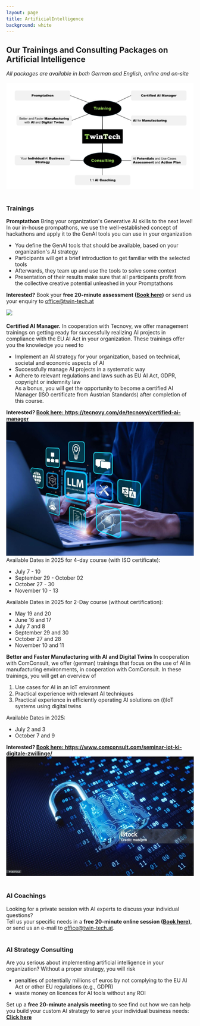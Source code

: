 ```yaml
---
layout: page
title: ArtificialIntelligence
background: white
---
```


<div class="col-lg-12 text-center">
	<h2 class="section-heading text-uppercase">Our Trainings and Consulting Packages on Artificial Intelligence</h2>
	<i>All packages are available in both German and English, online and on-site</i>
</div>
<div class="col-md-12">
        <br/>
        <img src="..\assets\img\eigene\services_ai.jpg" class="img-fluid" style="max-width: 100%;">
       </div>
<br/>
<div class="container">
<div class="row align-left">
<div class="col-md-12">
<h3>Trainings</h3>
</div>
</div>
<div class="row align-left">
<div class="col-md-8">
<b>Promptathon</b>
Bring your organization's Generative AI skills to the next level!<br/>
In our in-house prompathons, we use the well-established concept of hackathons and apply it to the GenAI tools you can use in your organization
<ul> 
<li>You define the GenAI tools that should be available, based on your organization's AI strategy</li>
<li>Participants will get a brief introduction to get familiar with the selected tools</li>
<li>Afterwards, they team up and use the tools to solve some context</li>
<li>Presentation of their results make sure that all participants profit from the collective creative potential unleashed in your Promptathons</li>
</ul>

<b>Interested?</b> Book your <b>free 20-minute assessment (<a href="https://outlook.office.com/bookwithme/user/a3368793e5a549bca2d7f1589bd9873e%40twin-tech.at?anonymous&isanonymous=true" target="_blank">Book here</a>)</b> or send us your enquiry to <a href="mailto:office@twin-tech.at">office@twin-tech.at</a>
</div>
<div class="col-md-4 text-left">
       <img src="..\assets\img\stockimages\trainings.jpg" class="img-fluid" style="max-width: 100%;">
</div>
</div>
<br/>
<div class="row align-left">
<div class="col-md-8">
<b>Certified AI Manager.</b> In cooperation with Tecnovy, we offer management trainings on getting ready for successfully realizing AI projects in compliance with the EU AI Act in your organization.
These trainings offer you the knowledge you need to 
<ul> 
<li>Implement an AI strategy for your organization, based on technical, societal and economic aspects of AI</li>
<li>Successfully manage AI projects in a systematic way</li>
<li>Adhere to relevant regulations and laws such as EU AI Act, GDPR, copyright or indemnity law</li>
As a bonus, you will get the opportunity to become a certified AI Manager (ISO certificate from Austrian Standards) after completion of this course.
</ul>
<b>Interested? <a href="https://tecnovy.com/de/tecnovy/certified-ai-manager" target="_blank">Book here: https://tecnovy.com/de/tecnovy/certified-ai-manager</a> </b>
</div>
<div class="col-md-4 text-left">
       <img src="..\assets\img\stockimages\ai_llm.jpg" class="img-fluid" style="max-width: 100%;">
</div>
</div>
<div class="row align-left">
<div class="col-md-6">
Available Dates in 2025 for 4-day course (with ISO certificate):
<ul> 
<li>July 7 - 10</li>
<li>September 29 - October 02</li>
<li>October 27 - 30</li>
<li>November 10 - 13</li>
</ul>

</div>
<div class="col-md-6">
Available Dates in 2025 for 2-Day course (without certification):
<ul> 
<li>May 19 and 20</li>
<li>June 16 and 17</li>
<li>July 7 and 8</li>
<li>September 29 and 30</li>
<li>October 27 and 28</li>
<li>November 10 and 11</li>
</ul>
</div></div>

<div class="row align-left">
<div class="col-md-8">
<b>Better and Faster Manufacturing with AI and Digital Twins</b> In cooperation with ComConsult, we offer (german) trainings that focus on the use of AI in manufacturing environments, in cooperation with ComConsult. In these trainings, you will get an overview of
<ol> 
<li>Use cases for AI in an IoT environment</li>
<li>Practical experience with relevant AI techniques</li>
<li>Practical experience in efficiently operating AI solutions on (i)IoT systems using digital twins</li>
</ol>
Available Dates in 2025:
<ul> 
<li>July 2 and 3</li>
<li>October 7 and 9</li>
</ul>
<b>Interested? <a href="https://www.comconsult.com/seminar-iot-ki-digitale-zwillinge/" target="_blank">Book here: https://www.comconsult.com/seminar-iot-ki-digitale-zwillinge/</a></b>
</div>
<div class="col-md-4 text-left">
       <img src="..\assets\img\stockimages\lock.jpg" class="img-fluid" style="max-width: 100%;">
</div>
</div>
<br/>


<h3>AI Coachings</h3>
Looking for a private session with AI experts to discuss your individual questions? <br/>Tell us your specific needs in a <b>free 20-minute online session (<a href="https://outlook.office.com/bookwithme/user/a3368793e5a549bca2d7f1589bd9873e%40twin-tech.at?anonymous&isanonymous=true" target="_blank">Book here</a>)</b>, or send us an e-mail to <a href="mailto:office@twin-tech.at">office@twin-tech.at</a>.
<br/>
<br/>
<h3>AI Strategy Consulting</h3>
Are you serious about implementing artificial intelligence in your organization?
Without a proper strategy, you will risk
<ul>
<li>penalties of potentially millions of euros by not complying to the EU AI Act or other EU regulations (e.g., GDPR)</li>
<li>waste money on licences for AI tools without any ROI</li>
</ul>

Set up a <b>free 20-minute analysis meeting</b> to see find out how we can help you build your custom AI strategy to serve your individual business needs: <b><a href="https://outlook.office.com/bookwithme/user/a3368793e5a549bca2d7f1589bd9873e%40twin-tech.at?anonymous&isanonymous=true" target="_blank">Click here</a></b>
</div>
